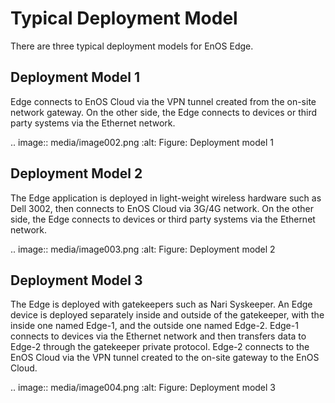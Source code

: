 # Typical Deployment Model

There are three typical deployment models for EnOS Edge.

## Deployment Model 1

Edge connects to EnOS Cloud via the VPN tunnel created from the on-site network gateway. On the other side, the Edge connects to devices or third party systems via the Ethernet network.

.. image:: media/image002.png
   :alt: Figure: Deployment model 1
   

## Deployment Model 2

The Edge application is deployed in light-weight wireless hardware such as Dell 3002, then connects to EnOS Cloud via 3G/4G network. On the other side, the Edge connects to devices or third party systems via the Ethernet network.

.. image:: media/image003.png
   :alt: Figure: Deployment model 2
   

## Deployment Model 3

The Edge is deployed with gatekeepers such as Nari Syskeeper. An Edge device is deployed separately inside and outside of the gatekeeper, with the inside one named Edge-1, and the outside one named Edge-2. Edge-1 connects to devices via the Ethernet network and then transfers data to Edge-2 through the gatekeeper private protocol. Edge-2 connects to the EnOS Cloud via the VPN tunnel created to the on-site gateway to the EnOS Cloud.

.. image:: media/image004.png
   :alt: Figure: Deployment model 3
   

<!--end-->
